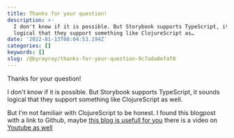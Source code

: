 ```yaml
---
title: Thanks for your question!
description: >-
  I don't know if it is possible. But Storybook supports TypeScript, it sounds
  logical that they support something like ClojureScript as…
date: '2022-01-13T08:04:53.194Z'
categories: []
keywords: []
slug: /@byrayray/thanks-for-your-question-9c7ada8efaf0
---
```


Thanks for your question!

I don't know if it is possible. But Storybook supports TypeScript, it sounds logical that they support something like ClojureScript as well.

But I'm not familiair with ClojureScript to be honest. I found this blogpost with a link to Github, maybe [this blog is usefull for you](https://davidvujic.blogspot.com/2021/08/component-driven-clojurescript-with-storybook.html) there is a video on [Youtube as well](https://www.youtube.com/watch?v=beMFh99EE7w)